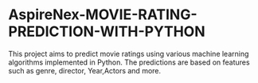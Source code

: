 # AspireNex-MOVIE-RATING-PREDICTION-WITH-PYTHON
 This project aims to predict movie ratings using various machine learning algorithms implemented in Python. The predictions are based on features such as genre, director, Year,Actors and more.
